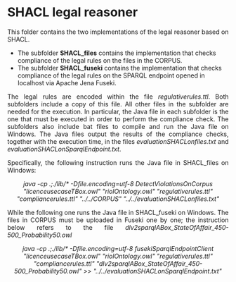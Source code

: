 # SHACL legal reasoner

<p align="justify">
This folder contains the two implementations of the legal reasoner based on SHACL.

<ul>
  <li>The subfolder <b>SHACL_files</b> contains the implementation that checks compliance of the legal rules on the files in the CORPUS.</li>
  <li>The subfolder <b>SHACL_fuseki</b> contains the implementation that checks compliance of the legal rules on the SPARQL endpoint opened in localhost via Apache Jena Fuseki.</li>
</ul>
</p>

<p align="justify">
The legal rules are encoded within the file <i>regulativerules.ttl</i>. Both subfolders include a copy of this file. All other files in the subfolder are needed for the execution. In particular, the Java file in each subfolder is the one that must be executed in order to perform the compliance check. The subfolders also include bat files to compile and run the Java file on Windows. The Java files output the results of the compliance checks, together with the execution time, in the files <i>evaluationSHACLonfiles.txt</i> and <i>evaluationSHACLonSparqlEndpoint.txt</i>.
</p>

<p align="justify">
Specifically, the following instruction runs the Java file in SHACL_files on Windows:
</p>

<p align="center">
  <i>java -cp .;./lib/* -Dfile.encoding=utf-8 DetectViolationsOnCorpus "licenceusecaseTBox.owl" "riolOntology.owl" "regulativerules.ttl" "compliancerules.ttl" "../../CORPUS" "../../evaluationSHACLonfiles.txt"</i>
</p>

<p align="justify">
While the following one runs the Java file in SHACL_fuseki on Windows. The files in CORPUS must be uploaded in Fuseki one by one; the instruction below refers to the file <i>dlv2sparqlABox_StateOfAffair_450-500_Probability50.owl</i>
</p>

<p align="center">
  <i>java -cp .;./lib/* -Dfile.encoding=utf-8 fusekiSparqlEndpointClient "licenceusecaseTBox.owl" "riolOntology.owl" "regulativerules.ttl" "compliancerules.ttl" "dlv2sparqlABox_StateOfAffair_450-500_Probability50.owl" >> "../../evaluationSHACLonSparqlEndpoint.txt"</i>
</p>
